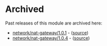 # Archived

Past releases of this module are archived here:

- [network/nat-gateway/1.0.1](https://github.com/Azure/bicep-registry-modules/releases/tag/network/nat-gateway/1.0.1) - ([source](https://github.com/Azure/bicep-registry-modules/tree/network/nat-gateway/1.0.1/modules/network/nat-gateway))
- [network/nat-gateway/1.0.4](https://github.com/Azure/bicep-registry-modules/releases/tag/network/nat-gateway/1.0.4) - ([source](https://github.com/Azure/bicep-registry-modules/tree/network/nat-gateway/1.0.4/modules/network/nat-gateway))
